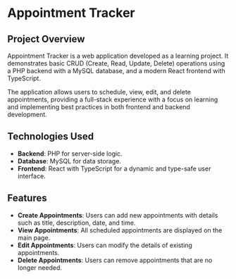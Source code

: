 # Appointment Tracker

## Project Overview
Appointment Tracker is a web application developed as a learning project. It demonstrates basic CRUD (Create, Read, Update, Delete) operations using a PHP backend with a MySQL database, and a modern React frontend with TypeScript.

The application allows users to schedule, view, edit, and delete appointments, providing a full-stack experience with a focus on learning and implementing best practices in both frontend and backend development.

## Technologies Used
- **Backend**: PHP for server-side logic.
- **Database**: MySQL for data storage.
- **Frontend**: React with TypeScript for a dynamic and type-safe user interface.

## Features
- **Create Appointments**: Users can add new appointments with details such as title, description, date, and time.
- **View Appointments**: All scheduled appointments are displayed on the main page.
- **Edit Appointments**: Users can modify the details of existing appointments.
- **Delete Appointments**: Users can remove appointments that are no longer needed.

